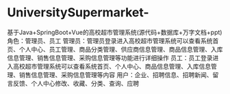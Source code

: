 # UniversitySupermarket-
基于Java+SpringBoot+Vue的高校超市管理系统(源代码+数据库+万字文档+ppt)角色：管理员、员工  管理员：管理员登录进入高校超市管理系统可以查看系统首页、个人中心、员工管理、商品分类管理、供应商信息管理、商品信息管理、入库信息管理、销售信息管理、采购信息管理等功能进行详细操作  员工：员工登录进入高校超市管理系统可以查看系统首页、个人中心、商品信息管理、入库信息管理、销售信息管理、采购信息管理等内容  用户：企业、招聘信息、招聘新闻、留言反馈、个人中心修改、收藏、分类、查询、应聘
